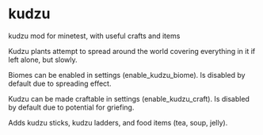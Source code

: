 # kudzu
kudzu mod for minetest, with useful crafts and items

Kudzu plants attempt to spread around the world covering everything in it if left alone, but slowly.

Biomes can be enabled in settings (enable_kudzu_biome). Is disabled by default due to spreading effect.

Kudzu can be made craftable in settings (enable_kudzu_craft). Is disabled by default due to potential for griefing.

Adds kudzu sticks, kudzu ladders, and food items (tea, soup, jelly).
